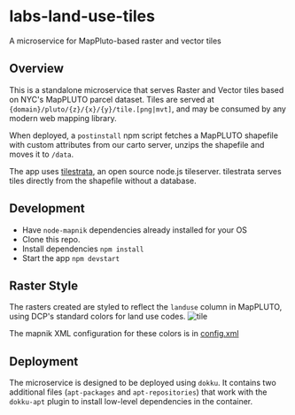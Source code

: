 # labs-land-use-tiles
A microservice for MapPluto-based raster and vector tiles

## Overview
This is a standalone microservice that serves Raster and Vector tiles based on NYC's MapPLUTO parcel dataset.  Tiles are served at `{domain}/pluto/{z}/{x}/{y}/tile.[png|mvt]`, and may be consumed by any modern web mapping library.

When deployed, a `postinstall` npm script fetches a MapPLUTO shapefile with custom attributes from our carto server, unzips the shapefile and moves it to `/data`.  

The app uses [tilestrata](https://github.com/naturalatlas/tilestrata), an open source node.js tileserver.  tilestrata serves tiles directly from the shapefile without a database.

## Development
- Have `node-mapnik` dependencies already installed for your OS
- Clone this repo.
- Install dependencies `npm install`
- Start the app `npm devstart`

## Raster Style

The rasters created are styled to reflect the `landuse` column in MapPLUTO, using DCP's standard colors for land use codes.
![tile](https://user-images.githubusercontent.com/1833820/29149689-c959b7ee-7d43-11e7-8c3f-9521c3bd123b.png)

The mapnik XML configuration for these colors is in [config.xml](https://github.com/NYCPlanning/labs-land-use-tiles/blob/master/config/raster.xml)

## Deployment
The microservice is designed to be deployed using `dokku`.  It contains two additional files (`apt-packages` and `apt-repositories`) that work with the `dokku-apt` plugin to install low-level dependencies in the container.  



